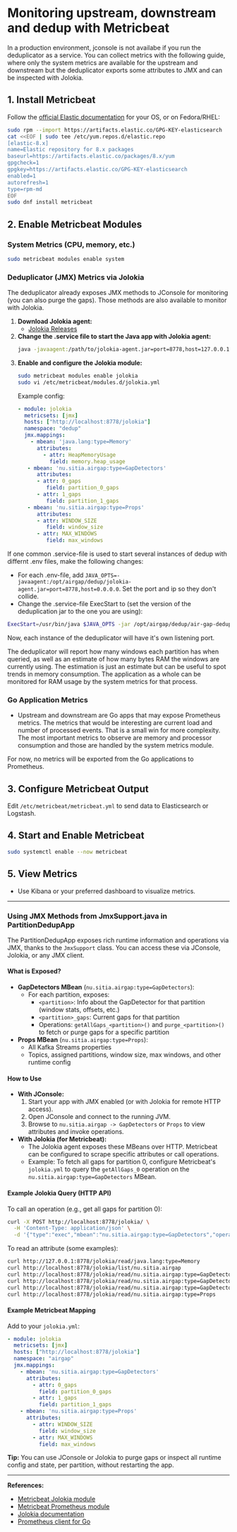 # Monitoring upstream, downstream and dedup with Metricbeat
In a production environment, jconsole is not availabe if you run the deduplicator as a service. You can collect metrics with the following guide, where only the system metrics are available for the upstream and downstream but the deduplicator exports some attributes to JMX and can be inspected with Jolokia.

## 1. Install Metricbeat
Follow the [official Elastic documentation](https://www.elastic.co/guide/en/beats/metricbeat/current/metricbeat-installation.html) for your OS, or on Fedora/RHEL:
```sh
sudo rpm --import https://artifacts.elastic.co/GPG-KEY-elasticsearch
cat <<EOF | sudo tee /etc/yum.repos.d/elastic.repo
[elastic-8.x]
name=Elastic repository for 8.x packages
baseurl=https://artifacts.elastic.co/packages/8.x/yum
gpgcheck=1
gpgkey=https://artifacts.elastic.co/GPG-KEY-elasticsearch
enabled=1
autorefresh=1
type=rpm-md
EOF
sudo dnf install metricbeat
```

## 2. Enable Metricbeat Modules

### System Metrics (CPU, memory, etc.)
```sh
sudo metricbeat modules enable system
```

### Deduplicator (JMX) Metrics via Jolokia
The deduplicator already exposes JMX methods to JConsole for monitoring (you can also purge the gaps). Those methods are also available to monitor with Jolokia.

1. **Download Jolokia agent:**
   - [Jolokia Releases](https://jolokia.org/download.html)
2. **Change the .service file to start the Java app with Jolokia agent:**
   ```sh
   java -javaagent:/path/to/jolokia-agent.jar=port=8778,host=127.0.0.1 -jar /path/to/air-gap/air-gap-deduplication-fat-<version>.jar
   ```
3. **Enable and configure the Jolokia module:**
   ```sh
   sudo metricbeat modules enable jolokia
   sudo vi /etc/metricbeat/modules.d/jolokia.yml
   ```
   Example config:
   ```yaml
   - module: jolokia
     metricsets: [jmx]
     hosts: ["http://localhost:8778/jolokia"]
     namespace: "dedup"
     jmx.mappings:
       - mbean: 'java.lang:type=Memory'
         attributes:
           - attr: HeapMemoryUsage
             field: memory.heap_usage
      - mbean: 'nu.sitia.airgap:type=GapDetectors'
         attributes:
         - attr: 0_gaps
            field: partition_0_gaps
         - attr: 1_gaps
            field: partition_1_gaps
      - mbean: 'nu.sitia.airgap:type=Props'
         attributes:
         - attr: WINDOW_SIZE
            field: window_size
         - attr: MAX_WINDOWS
            field: max_windows             
   ```

If one common .service-file is used to start several instances of dedup with differnt .env files, make the following changes:
* For each .env-file, add `JAVA_OPTS=-javaagent:/opt/airgap/dedup/jolokia-agent.jar=port=8778,host=0.0.0.0`. Set the port and ip so they don't collide.
* Change the .service-file ExecStart to (set the version of the deduplication jar to the one you are using):
```sh
ExecStart=/usr/bin/java $JAVA_OPTS -jar /opt/airgap/dedup/air-gap-deduplication-fat-0.1.3-SNAPSHOT.jar
```

Now, each instance of the deduplicator will have it's own listening port.

The deduplicator will report how many windows each partition has when queried, as well as an estimate of how many bytes RAM the windows are currently using. The estimation is just an estimate but can be useful to spot trends in memory consumption. The application as a whole can be monitored for RAM usage by the system metrics for that process.

### Go Application Metrics
- Upstream and downstream are Go apps that may expose Prometheus metrics. The metrics that would be interesting are current load and number of processed events. That is a small win for more complexity. The most important metrics to observe are memory and processor consumption and those are handled by the system metrics module.

For now, no metrics will be exported from the Go applications to Prometheus.

## 3. Configure Metricbeat Output
Edit `/etc/metricbeat/metricbeat.yml` to send data to Elasticsearch or Logstash.

## 4. Start and Enable Metricbeat
```sh
sudo systemctl enable --now metricbeat
```

## 5. View Metrics
- Use Kibana or your preferred dashboard to visualize metrics.

---

### Using JMX Methods from JmxSupport.java in PartitionDedupApp

The PartitionDedupApp exposes rich runtime information and operations via JMX, thanks to the `JmxSupport` class. You can access these via JConsole, Jolokia, or any JMX client.

#### What is Exposed?
- **GapDetectors MBean** (`nu.sitia.airgap:type=GapDetectors`):
  - For each partition, exposes:
    - `<partition>`: Info about the GapDetector for that partition (window stats, offsets, etc.)
    - `<partition>_gaps`: Current gaps for that partition
    - Operations: `getAllGaps_<partition>()` and `purge_<partition>()` to fetch or purge gaps for a specific partition
- **Props MBean** (`nu.sitia.airgap:type=Props`):
  - All Kafka Streams properties
  - Topics, assigned partitions, window size, max windows, and other runtime config

#### How to Use
- **With JConsole:**
  1. Start your app with JMX enabled (or with Jolokia for remote HTTP access).
  2. Open JConsole and connect to the running JVM.
  3. Browse to `nu.sitia.airgap -> GapDetectors` or `Props` to view attributes and invoke operations.
- **With Jolokia (for Metricbeat):**
  - The Jolokia agent exposes these MBeans over HTTP. Metricbeat can be configured to scrape specific attributes or call operations.
  - Example: To fetch all gaps for partition 0, configure Metricbeat's `jolokia.yml` to query the `getAllGaps_0` operation on the `nu.sitia.airgap:type=GapDetectors` MBean.

#### Example Jolokia Query (HTTP API)
To call an operation (e.g., get all gaps for partition 0):
```sh
curl -X POST http://localhost:8778/jolokia/ \
  -H 'Content-Type: application/json' \
  -d '{"type":"exec","mbean":"nu.sitia.airgap:type=GapDetectors","operation":"getAllGaps_transfer_0"}'
```
To read an attribute (some examples):
```sh
curl http://127.0.0.1:8778/jolokia/read/java.lang:type=Memory
curl http://localhost:8778/jolokia/list/nu.sitia.airgap
curl http://localhost:8778/jolokia/read/nu.sitia.airgap:type=GapDetectors/transfer_0
curl http://localhost:8778/jolokia/read/nu.sitia.airgap:type=GapDetectors/transfer_0_mem
curl http://localhost:8778/jolokia/read/nu.sitia.airgap:type=GapDetectors/transfer_0_gaps
curl http://localhost:8778/jolokia/read/nu.sitia.airgap:type=Props
```

#### Example Metricbeat Mapping
Add to your `jolokia.yml`:
```yaml
- module: jolokia
  metricsets: [jmx]
  hosts: ["http://localhost:8778/jolokia"]
  namespace: "airgap"
  jmx.mappings:
    - mbean: 'nu.sitia.airgap:type=GapDetectors'
      attributes:
        - attr: 0_gaps
          field: partition_0_gaps
        - attr: 1_gaps
          field: partition_1_gaps
    - mbean: 'nu.sitia.airgap:type=Props'
      attributes:
        - attr: WINDOW_SIZE
          field: window_size
        - attr: MAX_WINDOWS
          field: max_windows
```

**Tip:** You can use JConsole or Jolokia to purge gaps or inspect all runtime config and state, per partition, without restarting the app.

---

**References:**
- [Metricbeat Jolokia module](https://www.elastic.co/guide/en/beats/metricbeat/current/metricbeat-module-jolokia.html)
- [Metricbeat Prometheus module](https://www.elastic.co/guide/en/beats/metricbeat/current/metricbeat-module-prometheus.html)
- [Jolokia documentation](https://jolokia.org/)
- [Prometheus client for Go](https://prometheus.io/docs/guides/go-application/)

